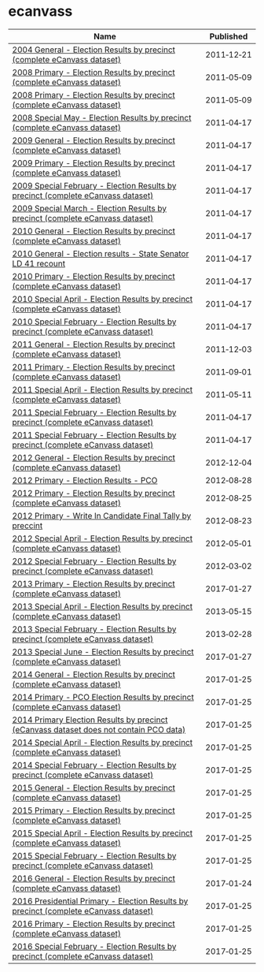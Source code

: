 # ecanvass

Name | Published
---- | ---------
[2004 General - Election Results by precinct (complete eCanvass dataset)](../datasets/y923-fti2.md) | 2011&#x2011;12&#x2011;21
[2008 Primary - Election Results by precinct (complete eCanvass dataset)](../datasets/9ycg-yemn.md) | 2011&#x2011;05&#x2011;09
[2008 Primary - Election Results by precinct (complete eCanvass dataset)](../datasets/9ycg-yemn.md) | 2011&#x2011;05&#x2011;09
[2008 Special May - Election Results by precinct (complete eCanvass dataset)](../datasets/8ih8-hp62.md) | 2011&#x2011;04&#x2011;17
[2009 General - Election Results by precinct (complete eCanvass dataset)](../datasets/c34s-iuef.md) | 2011&#x2011;04&#x2011;17
[2009 Primary - Election Results by precinct (complete eCanvass dataset)](../datasets/v3s3-gxuf.md) | 2011&#x2011;04&#x2011;17
[2009 Special February - Election Results by precinct (complete eCanvass dataset)](../datasets/pg4p-fsqw.md) | 2011&#x2011;04&#x2011;17
[2009 Special March - Election Results by precinct (complete eCanvass dataset)](../datasets/pccn-qvps.md) | 2011&#x2011;04&#x2011;17
[2010 General - Election Results by precinct (complete eCanvass dataset)](../datasets/jet5-cigp.md) | 2011&#x2011;04&#x2011;17
[2010 General - Election results - State Senator LD 41 recount](../datasets/a29e-gcic.md) | 2011&#x2011;04&#x2011;17
[2010 Primary - Election Results by precinct (complete eCanvass dataset)](../datasets/4h7u-3cfs.md) | 2011&#x2011;04&#x2011;17
[2010 Special April - Election Results by precinct (complete eCanvass dataset)](../datasets/78i8-98rd.md) | 2011&#x2011;04&#x2011;17
[2010 Special February - Election Results by precinct (complete eCanvass dataset)](../datasets/d4y4-sjx2.md) | 2011&#x2011;04&#x2011;17
[2011 General - Election Results by precinct (complete eCanvass dataset)](../datasets/hgu2-qaye.md) | 2011&#x2011;12&#x2011;03
[2011 Primary - Election Results by precinct (complete eCanvass dataset)](../datasets/2ncr-4kkv.md) | 2011&#x2011;09&#x2011;01
[2011 Special April - Election Results by precinct (complete eCanvass dataset)](../datasets/xhwu-st2x.md) | 2011&#x2011;05&#x2011;11
[2011 Special February - Election Results by precinct (complete eCanvass dataset)](../datasets/ycry-3r2f.md) | 2011&#x2011;04&#x2011;17
[2011 Special February - Election Results by precinct (complete eCanvass dataset)](../datasets/ycry-3r2f.md) | 2011&#x2011;04&#x2011;17
[2012 General - Election Results by precinct (complete eCanvass dataset)](../datasets/u6ig-5qm8.md) | 2012&#x2011;12&#x2011;04
[2012 Primary - Election Results - PCO](../datasets/bugx-hcah.md) | 2012&#x2011;08&#x2011;28
[2012 Primary - Election Results by precinct (complete eCanvass dataset)](../datasets/puqn-qiix.md) | 2012&#x2011;08&#x2011;25
[2012 Primary - Write In Candidate Final Tally by preccint](../datasets/78tb-4u7r.md) | 2012&#x2011;08&#x2011;23
[2012 Special April - Election Results by precinct (complete eCanvass dataset)](../datasets/kt8p-gznb.md) | 2012&#x2011;05&#x2011;01
[2012 Special February - Election Results by precinct (complete eCanvass dataset)](../datasets/6vxy-geiz.md) | 2012&#x2011;03&#x2011;02
[2013 Primary - Election Results by precinct (complete eCanvass dataset)](../datasets/e537-zsyr.md) | 2017&#x2011;01&#x2011;27
[2013 Special April - Election Results by precinct (complete eCanvass dataset)](../datasets/xqt5-mdmf.md) | 2013&#x2011;05&#x2011;15
[2013 Special February - Election Results by precinct (complete eCanvass dataset)](../datasets/96im-qsys.md) | 2013&#x2011;02&#x2011;28
[2013 Special June - Election Results by precinct (complete eCanvass dataset)](../datasets/nxbm-wwb2.md) | 2017&#x2011;01&#x2011;27
[2014 General - Election Results by precinct (complete eCanvass dataset)](../datasets/44iw-f49v.md) | 2017&#x2011;01&#x2011;25
[2014 Primary - PCO Election Results by precinct (complete eCanvass dataset)](../datasets/xd4b-q4c2.md) | 2017&#x2011;01&#x2011;25
[2014 Primary Election Results by precinct (eCanvass dataset does not contain PCO data)](../datasets/fps8-w6vc.md) | 2017&#x2011;01&#x2011;25
[2014 Special April - Election Results by precinct (complete eCanvass dataset)](../datasets/q52v-pcg7.md) | 2017&#x2011;01&#x2011;25
[2014 Special February - Election Results by precinct (complete eCanvass dataset)](../datasets/5k8z-4j5e.md) | 2017&#x2011;01&#x2011;25
[2015 General - Election Results by precinct (complete eCanvass dataset)](../datasets/kncv-f6kh.md) | 2017&#x2011;01&#x2011;25
[2015 Primary - Election Results by precinct (complete eCanvass dataset)](../datasets/pyps-tcwb.md) | 2017&#x2011;01&#x2011;25
[2015 Special April - Election Results by precinct (complete eCanvass dataset)](../datasets/qg8b-ssmp.md) | 2017&#x2011;01&#x2011;25
[2015 Special February - Election Results by precinct (complete eCanvass dataset)](../datasets/vuav-jn4q.md) | 2017&#x2011;01&#x2011;25
[2016 General - Election Results by precinct (complete eCanvass dataset)](../datasets/b27z-cdmk.md) | 2017&#x2011;01&#x2011;24
[2016 Presidential Primary - Election Results by precinct (complete eCanvass dataset)](../datasets/eutd-6iwc.md) | 2017&#x2011;01&#x2011;25
[2016 Primary - Election Results by precinct (complete eCanvass dataset)](../datasets/d9qg-mtfe.md) | 2017&#x2011;01&#x2011;25
[2016 Special February - Election Results by precinct (complete eCanvass dataset)](../datasets/fku3-m3bn.md) | 2017&#x2011;01&#x2011;25

